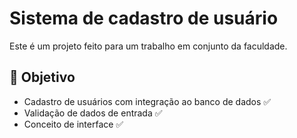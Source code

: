 # Sistema de cadastro de usuário 

Este é um projeto feito para um trabalho em conjunto da faculdade.

## 🤖 Objetivo

- Cadastro de usuários com integração ao banco de dados ✅
- Validação de dados de entrada ✅
- Conceito de interface ✅

